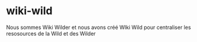 # wiki-wild

Nous sommes Wiki Wilder et nous avons créé WIki Wild pour centraliser les resosources de la Wild et des Wilder
